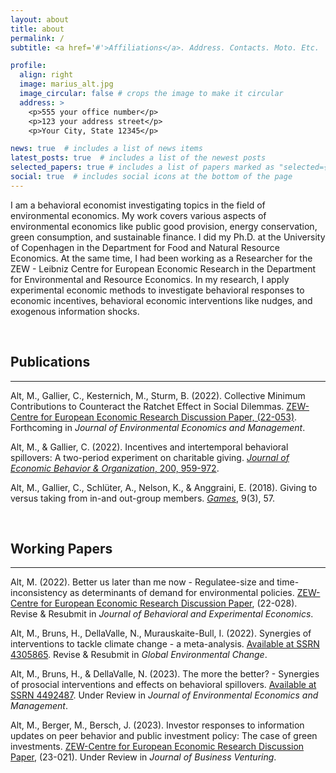 ```yaml
---
layout: about
title: about
permalink: /
subtitle: <a href='#'>Affiliations</a>. Address. Contacts. Moto. Etc.

profile:
  align: right
  image: marius_alt.jpg
  image_circular: false # crops the image to make it circular
  address: >
    <p>555 your office number</p>
    <p>123 your address street</p>
    <p>Your City, State 12345</p>

news: true  # includes a list of news items
latest_posts: true  # includes a list of the newest posts
selected_papers: true # includes a list of papers marked as "selected={true}"
social: true  # includes social icons at the bottom of the page
---
```


I am a behavioral economist investigating topics in the field of environmental economics. My work covers various aspects of environmental economics like public good provision, energy conservation, green consumption, and sustainable finance. I did my Ph.D. at the University of Copenhagen in the Department for Food and Natural Resource Economics. At the same time, I had been working as a Researcher for the ZEW - Leibniz Centre for European Economic Research in the Department for Environmental and Resource Economics. In my research, I apply experimental economic methods to investigate behavioral responses to economic incentives, behavioral economic interventions like nudges, and exogenous information shocks.


&nbsp;
&nbsp;

## Publications
------
Alt, M., Gallier, C., Kesternich, M., Sturm, B. (2022). Collective Minimum Contributions to Counteract  the Ratchet Effect in Social Dilemmas. [ZEW-Centre for European Economic Research Discussion Paper, (22-053)](https://madoc.bib.uni-mannheim.de/63742/1/dp22053.pdf). Forthcoming in _Journal of Environmental Economics and Management_.

Alt, M., & Gallier, C. (2022). Incentives and intertemporal behavioral spillovers: A two-period experiment on charitable giving. [_Journal of Economic Behavior & Organization_, 200, 959-972](https://www.sciencedirect.com/science/article/pii/S0167268122001895?casa_token=J_iiqHYhkTsAAAAA:6hsak05m1pJmUIjFsCyBnakSPVpueSFYAwhVj3KwwbTpVgugHuHMbkYNka3Xzge6WEM5xpJbOzyD).

Alt, M., Gallier, C., Schlüter, A., Nelson, K., & Anggraini, E. (2018). Giving to versus taking from in-and out-group members. [_Games_](https://www.mdpi.com/2073-4336/9/3/57), 9(3), 57.

&nbsp;

## Working Papers
------
Alt, M. (2022). Better us later than me now - Regulatee-size and time-inconsistency as determinants of demand for environmental policies. [ZEW-Centre for European Economic Research Discussion Paper](https://www.econstor.eu/bitstream/10419/261380/1/1811215971.pdf), (22-028). Revise & Resubmit in _Journal of Behavioral and Experimental Economics_.

Alt, M., Bruns, H., DellaValle, N., Murauskaite-Bull, I. (2022). Synergies of interventions to tackle climate change - a meta-analysis. [Available at SSRN 4305865](https://papers.ssrn.com/sol3/papers.cfm?abstract_id=4305865). Revise & Resubmit in _Global Environmental Change_.

Alt, M., Bruns, H., & DellaValle, N. (2023). The more the better? - Synergies of prosocial interventions and effects on behavioral spillovers. [Available at SSRN 4492487](https://papers.ssrn.com/sol3/papers.cfm?abstract_id=4492487sch). Under Review in _Journal of Environmental Economics and Management_.

Alt, M., Berger, M., Bersch, J. (2023). Investor responses to information updates on peer behavior and public investment policy: The case of green investments. [ZEW-Centre for European Economic Research Discussion Paper](https://www.zew.de/en/publications/investor-responses-to-information-updates-on-peer-behavior-and-public-investment-policy-the-case-of-green-investments-1), (23-021). Under Review in _Journal of Business Venturing_.

